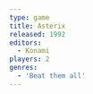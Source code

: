 ```yaml
---
type: game
title: Asterix
released: 1992
editors: 
  - Konami
players: 2
genres:
  - 'Beat them all'
---
```

